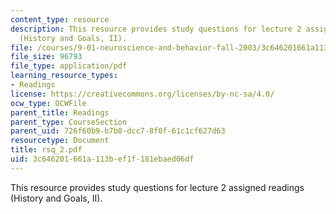 ```yaml
---
content_type: resource
description: This resource provides study questions for lecture 2 assigned readings
  (History and Goals, II).
file: /courses/9-01-neuroscience-and-behavior-fall-2003/3c646201661a113bef1f181ebaed06df_rsq_2.pdf
file_size: 96793
file_type: application/pdf
learning_resource_types:
- Readings
license: https://creativecommons.org/licenses/by-nc-sa/4.0/
ocw_type: OCWFile
parent_title: Readings
parent_type: CourseSection
parent_uid: 726f60b9-b7b8-dcc7-8f0f-61c1cf627d63
resourcetype: Document
title: rsq_2.pdf
uid: 3c646201-661a-113b-ef1f-181ebaed06df
---
```

This resource provides study questions for lecture 2 assigned readings (History and Goals, II).